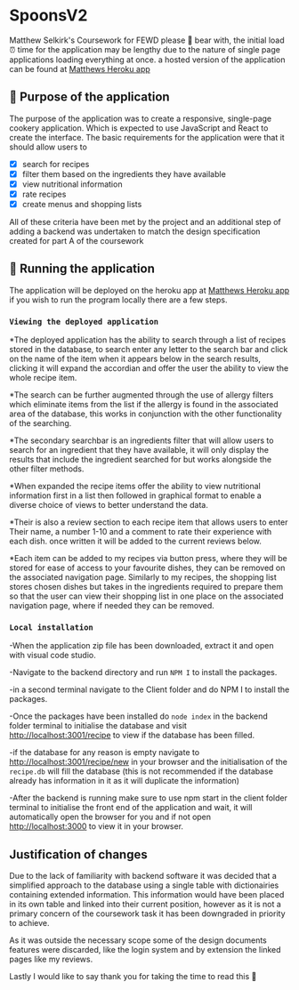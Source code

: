 # SpoonsV2
Matthew Selkirk's Coursework for FEWD
please 🐻 bear with, the initial load ⏰ time for the application may be lengthy due to the nature of single page applications loading everything at once. a hosted version of the application can be found at [Matthews Heroku app](https://spoonsv3.herokuapp.com/)

## 🧬 Purpose of the application
The purpose of the application was to create a responsive, single-page cookery application. Which is
expected to use JavaScript and React to create the interface.
The basic requirements for the application were that it should allow users to

- [x] search for recipes
- [x] filter them based on the ingredients they have available
- [x] view nutritional information
- [x] rate recipes
- [x] create menus and shopping lists

All of these criteria have been met by the project and an additional step of adding a backend was undertaken to match the design specification created for part A of the coursework

## 🚀 Running the application
The application will be deployed on the heroku app at [Matthews Heroku app](https://spoonsv3.herokuapp.com/) if you wish to run the program locally there are a few steps.

### `Viewing the deployed application`
*The deployed application has the ability to search through a list of recipes stored in the database, to search enter any letter to the search bar and click on the name of the item when it appears below in the search results, clicking it will expand the accordian and offer the user the ability to view the whole recipe item.

*The search can be further augmented through the use of allergy filters which eliminate items from the list if the allergy is found in the associated area of the database, this works in conjunction with the other functionality of the searching.

*The secondary searchbar is an ingredients filter that will allow users to search for an ingredient that they have available, it will only display the results that include the ingredient searched for but works alongside the other filter methods.

*When expanded the recipe items offer the ability to view nutritional information first in a list then followed in graphical format to enable a diverse choice of views to better understand the data.

*Their is also a review section to each recipe item that allows users to enter Their name, a number 1-10 and a comment to rate their experience with each dish. once written it will be added to the current reviews below.

*Each item can be added to my recipes via button press, where they will be stored for ease of access to your favourite dishes, they can be removed on the associated navigation page.
Similarly to my recipes, the shopping list stores chosen dishes but takes in the ingredients required to prepare them so that the user can view their shopping list in one place on the associated navigation page, where if needed they can be removed.

### `Local installation` 
-When the application zip file has been downloaded, extract it and open with visual code studio.

-Navigate to the backend directory and run `NPM I` to install the packages.

-in a second terminal navigate to the Client folder and do NPM I to install the packages.

-Once the packages have been installed do `node index` in the backend folder terminal to initialise the database and visit [http://localhost:3001/recipe](http://localhost:3000/recipe) to view if the database has been filled.

-if the database for any reason is empty navigate to [http://localhost:3001/recipe/new](http://localhost:3000/recipe/new) in your browser and the initialisation of the `recipe.db` will fill the database (this is not recommended if the database already has information in it as it will duplicate the information)

-After the backend is running make sure to use npm start in the client folder terminal to initialise the front end of the application and wait, it will automatically open the browser for you and if not open [http://localhost:3000](http://localhost:3000) to view it in your browser.

## Justification of changes

Due to the lack of familiarity with backend software it was decided that a simplified approach to the database using a single table with dictionairies containing extended information. This information would have been placed in its own table and linked into their current position, however as it is not a primary concern of the coursework task it has been downgraded in priority to achieve.

As it was outside the necessary scope some of the design documents features were discarded, like the login system and by extension the linked pages like my reviews.

Lastly I would like to say thank you for taking the time to read this 🥂